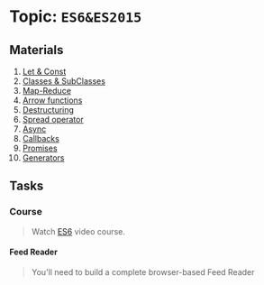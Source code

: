 # Topic: `ES6&ES2015`

## Materials
1. [Let & Const](https://medium.com/javascript-scene/javascript-es6-var-let-or-const-ba58b8dcde75)
2. [Classes & SubClasses](https://developer.mozilla.org/en-US/docs/Web/JavaScript/Reference/Classes)
3. [Map-Reduce](https://danmartensen.svbtle.com/javascripts-map-reduce-and-filter)
4. [Arrow functions](https://codeburst.io/javascript-arrow-functions-for-beginners-926947fc0cdc)
5. [Destructuring](https://codeburst.io/es6-destructuring-the-complete-guide-7f842d08b98f)
6. [Spread operator](https://codeburst.io/javascript-the-spread-operator-a867a71668ca)
7. [Async](https://github.com/getify/You-Dont-Know-JS/blob/master/async%20%26%20performance/ch1.md)
8. [Callbacks](https://github.com/getify/You-Dont-Know-JS/blob/master/async%20%26%20performance/ch2.md)
9. [Promises](https://github.com/getify/You-Dont-Know-JS/blob/master/async%20%26%20performance/ch3.md)
10. [Generators](https://github.com/getify/You-Dont-Know-JS/blob/master/async%20%26%20performance/ch4.md)

## Tasks

### Course
> Watch [ES6](https://www.youtube.com/playlist?list=PLWKjhJtqVAbljtmmeS0c-CEl2LdE-eR_F) video course.

#### Feed Reader
> You'll need to build a complete browser-based Feed Reader